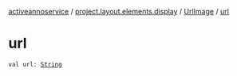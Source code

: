 [activeannoservice](../../index.md) / [project.layout.elements.display](../index.md) / [UrlImage](index.md) / [url](./url.md)

# url

`val url: `[`String`](https://kotlinlang.org/api/latest/jvm/stdlib/kotlin/-string/index.html)